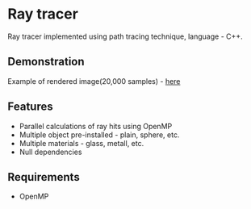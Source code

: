 # Ray tracer

Ray tracer implemented using path tracing technique, language - C++.

## Demonstration

Example of rendered image(20,000 samples) - [here](result.png)  

## Features

- Parallel calculations of ray hits using OpenMP  
- Multiple object pre-installed - plain, sphere, etc.  
- Multiple materials - glass, metall, etc.  
- Null dependencies

## Requirements

- OpenMP
